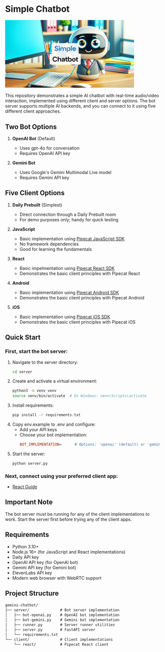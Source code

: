 # Simple Chatbot

<img src="image.png" width="420px">

This repository demonstrates a simple AI chatbot with real-time audio/video interaction, implemented using different client and server options. The bot server supports multiple AI backends, and you can connect to it using five different client approaches.

## Two Bot Options

1. **OpenAI Bot** (Default)

   - Uses gpt-4o for conversation
   - Requires OpenAI API key

2. **Gemini Bot**
   - Uses Google's Gemini Multimodal Live model
   - Requires Gemini API key

## Five Client Options

1. **Daily Prebuilt** (Simplest)

   - Direct connection through a Daily Prebuilt room
   - For demo purposes only; handy for quick testing

2. **JavaScript**

   - Basic implementation using [Pipecat JavaScript SDK](https://docs.pipecat.ai/client/js/introduction)
   - No framework dependencies
   - Good for learning the fundamentals

3. **React**

   - Basic impelmentation using [Pipecat React SDK](https://docs.pipecat.ai/client/react/introduction)
   - Demonstrates the basic client principles with Pipecat React

4. **Android**

   - Basic implementation using [Pipecat Android SDK](https://docs.pipecat.ai/client/android/introduction)
   - Demonstrates the basic client principles with Pipecat Android

5. **iOS**
   - Basic implementation using [Pipecat iOS SDK](https://docs.pipecat.ai/client/ios/introduction)
   - Demonstrates the basic client principles with Pipecat iOS

## Quick Start

### First, start the bot server:

1. Navigate to the server directory:
   ```bash
   cd server
   ```
2. Create and activate a virtual environment:
   ```bash
   python3 -m venv venv
   source venv/bin/activate  # On Windows: venv\Scripts\activate
   ```
3. Install requirements:
   ```bash
   pip install -r requirements.txt
   ```
4. Copy env.example to .env and configure:
   - Add your API keys
   - Choose your bot implementation:
     ```ini
     BOT_IMPLEMENTATION=      # Options: 'openai' (default) or 'gemini'
     ```
5. Start the server:
   ```bash
   python server.py
   ```

### Next, connect using your preferred client app:

- [React Guide](client/react/README.md)

## Important Note

The bot server must be running for any of the client implementations to work. Start the server first before trying any of the client apps.

## Requirements

- Python 3.10+
- Node.js 16+ (for JavaScript and React implementations)
- Daily API key
- OpenAI API key (for OpenAI bot)
- Gemini API key (for Gemini bot)
- ElevenLabs API key
- Modern web browser with WebRTC support

## Project Structure

```
gemini-chatbot/
├── server/              # Bot server implementation
│   ├── bot-openai.py    # OpenAI bot implementation
│   ├── bot-gemini.py    # Gemini bot implementation
│   ├── runner.py        # Server runner utilities
│   ├── server.py        # FastAPI server
│   └── requirements.txt
└── client/              # Client implementations
    └── react/           # Pipecat React client
```
